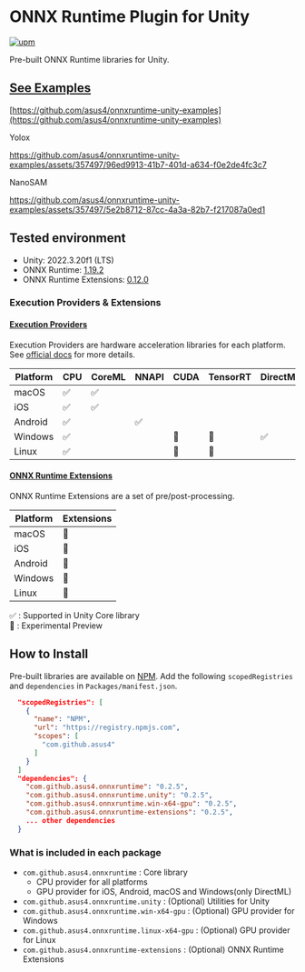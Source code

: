 # ONNX Runtime Plugin for Unity

[![upm](https://img.shields.io/npm/v/com.github.asus4.onnxruntime?label=upm)](https://www.npmjs.com/package/com.github.asus4.onnxruntime)

Pre-built ONNX Runtime libraries for Unity.

## [See Examples](https://github.com/asus4/onnxruntime-unity-examples)

[https://github.com/asus4/onnxruntime-unity-examples](https://github.com/asus4/onnxruntime-unity-examples)

Yolox

<https://github.com/asus4/onnxruntime-unity-examples/assets/357497/96ed9913-41b7-401d-a634-f0e2de4fc3c7>

NanoSAM  

<https://github.com/asus4/onnxruntime-unity-examples/assets/357497/5e2b8712-87cc-4a3a-82b7-f217087a0ed1>

## Tested environment

- Unity: 2022.3.20f1 (LTS)
- ONNX Runtime: [1.19.2](https://github.com/microsoft/onnxruntime/releases/tag/v1.19.2)
- ONNX Runtime Extensions: [0.12.0](https://github.com/microsoft/onnxruntime-extensions/releases/tag/v0.12.0)

### Execution Providers & Extensions

#### [Execution Providers](https://onnxruntime.ai/docs/execution-providers/)

Execution Providers are hardware acceleration libraries for each platform. See [official docs](https://onnxruntime.ai/docs/execution-providers/) for more details.

| Platform | CPU | CoreML | NNAPI | CUDA | TensorRT | DirectML | XNNPACK |
| --- | --- | --- | --- | --- | --- | --- | --- |
| macOS | :white_check_mark: | :white_check_mark: | | | | | |
| iOS | :white_check_mark: | :white_check_mark: | | | | | :construction: |
| Android | :white_check_mark: | | :white_check_mark: | | | | :construction: |
| Windows | :white_check_mark: | | | :construction: | :construction: | :white_check_mark: | |
| Linux | :white_check_mark: | | | :construction: | :construction: | | |

#### [ONNX Runtime Extensions](https://github.com/microsoft/onnxruntime-extensions)

ONNX Runtime Extensions are a set of pre/post-processing.

| Platform | Extensions |
| --- | --- |
| macOS | :construction: |
| iOS | :construction: |
| Android | :construction: |
| Windows | :construction: |
| Linux | :construction: |

:white_check_mark: : Supported in Unity Core library  
:construction: : Experimental Preview

## How to Install

Pre-built libraries are available on [NPM](https://www.npmjs.com/package/com.github.asus4.onnxruntime). Add the following `scopedRegistries` and `dependencies` in `Packages/manifest.json`.

```json
  "scopedRegistries": [
    {
      "name": "NPM",
      "url": "https://registry.npmjs.com",
      "scopes": [
        "com.github.asus4"
      ]
    }
  ]
  "dependencies": {
    "com.github.asus4.onnxruntime": "0.2.5",
    "com.github.asus4.onnxruntime.unity": "0.2.5",
    "com.github.asus4.onnxruntime.win-x64-gpu": "0.2.5",
    "com.github.asus4.onnxruntime-extensions": "0.2.5",
    ... other dependencies
  }
```

### What is included in each package

- `com.github.asus4.onnxruntime` : Core library
  - CPU provider for all platforms
  - GPU provider for iOS, Android, macOS and Windows(only DirectML)
- `com.github.asus4.onnxruntime.unity` : (Optional) Utilities for Unity
- `com.github.asus4.onnxruntime.win-x64-gpu` : (Optional) GPU provider for Windows
- `com.github.asus4.onnxruntime.linux-x64-gpu` : (Optional) GPU provider for Linux
- `com.github.asus4.onnxruntime-extensions` : (Optional) ONNX Runtime Extensions
